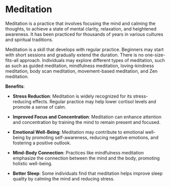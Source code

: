 [//]: # (source: ?)
[//]: # (tags: psychology treatments)

# Meditation

Meditation is a practice that involves focusing the mind and calming the thoughts, to achieve a state of mental clarity, relaxation, and heightened awareness. It has been practiced for thousands of years in various cultures and spiritual traditions.

Meditation is a skill that develops with regular practice. Beginners may start with short sessions and gradually extend the duration. There is no one-size-fits-all approach. Individuals may explore different types of meditation, such as such as guided meditation, mindfulness meditation, loving-kindness meditation, body scan meditation, movement-based meditation, and Zen meditation.

**Benefits**:

* **Stress Reduction**: Meditation is widely recognized for its stress-reducing effects. Regular practice may help lower cortisol levels and promote a sense of calm.

* **Improved Focus and Concentration**: Meditation can enhance attention and concentration by training the mind to remain present and focused.

* **Emotional Well-Being**: Meditation may contribute to emotional well-being by promoting self-awareness, reducing negative emotions, and fostering a positive outlook.

* **Mind-Body Connection**: Practices like mindfulness meditation emphasize the connection between the mind and the body, promoting holistic well-being.

* **Better Sleep**: Some individuals find that meditation helps improve sleep quality by calming the mind and reducing stress.

